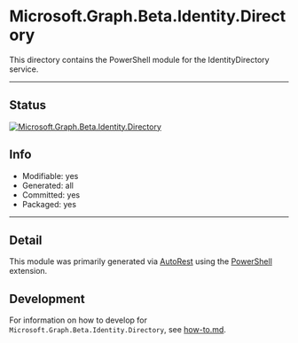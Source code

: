 <!-- region Generated -->
# Microsoft.Graph.Beta.Identity.Directory
This directory contains the PowerShell module for the IdentityDirectory service.

---
## Status
[![Microsoft.Graph.Beta.Identity.Directory](https://img.shields.io/powershellgallery/v/Microsoft.Graph.Beta.Identity.Directory.svg?style=flat-square&label=Microsoft.Graph.Beta.Identity.Directory "Microsoft.Graph.Beta.Identity.Directory")](https://www.powershellgallery.com/packages/Microsoft.Graph.Beta.Identity.Directory/)

## Info
- Modifiable: yes
- Generated: all
- Committed: yes
- Packaged: yes

---
## Detail
This module was primarily generated via [AutoRest](https://github.com/Azure/autorest) using the [PowerShell](https://github.com/Azure/autorest.powershell) extension.

## Development
For information on how to develop for `Microsoft.Graph.Beta.Identity.Directory`, see [how-to.md](how-to.md).
<!-- endregion -->
